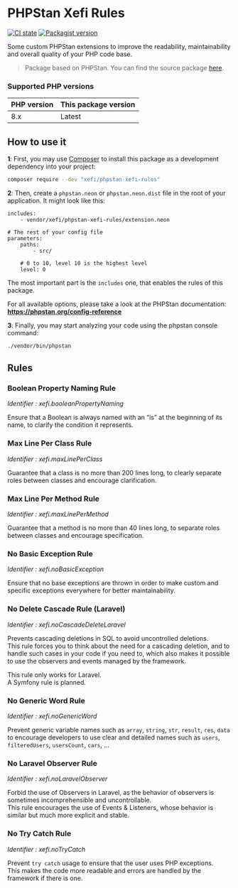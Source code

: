# PHPStan Xefi Rules

[![CI state](https://img.shields.io/github/actions/workflow/status/xefi/phpstan-xefi-rules/tests.yml)](https://github.com/xefi/phpstan-xefi-rules)
[![Packagist version](https://img.shields.io/packagist/v/xefi/phpstan-xefi-rules)](https://packagist.org/packages/xefi/phpstan-xefi-rules)

Some custom PHPStan extensions to improve the readability, maintainability and overall quality of your PHP code base.

> Package based on PHPStan. You can find the source package [here](https://phpstan.org/).

### Supported PHP versions
| PHP version | This package version |
|-------------|----------------------|
| 8.x         | Latest               |

## How to use it

**1**: First, you may use [Composer](https://getcomposer.org) to install this package as a development dependency into your project:

```bash
composer require --dev "xefi/phpstan-xefi-rules"
```

**2**: Then, create a `phpstan.neon` or `phpstan.neon.dist` file in the root of your application. It might look like this:

```
includes:
    - vendor/xefi/phpstan-xefi-rules/extension.neon

# The rest of your config file
parameters:
    paths:
        - src/

    # 0 to 10, level 10 is the highest level
    level: 0
```

The most important part is the `includes` one, that enables the rules of this package.

For all available options, please take a look at the PHPStan documentation: **https://phpstan.org/config-reference**

**3**: Finally, you may start analyzing your code using the phpstan console command:

```bash
./vendor/bin/phpstan
```

## Rules

### Boolean Property Naming Rule

*Identifier : xefi.booleanPropertyNaming*

Ensure that a Boolean is always named with an “is” at the beginning of its name, to clarify the condition it represents.

### Max Line Per Class Rule

*Identifier : xefi.maxLinePerClass*

Guarantee that a class is no more than 200 lines long, to clearly separate roles between classes and encourage clarification.

### Max Line Per Method Rule

*Identifier : xefi.maxLinePerMethod*

Guarantee that a method is no more than 40 lines long, to separate roles between classes and encourage specification.

### No Basic Exception Rule

*Identifier : xefi.noBasicException*

Ensure that no base exceptions are thrown in order to make custom and specific exceptions everywhere for better maintainability.

### No Delete Cascade Rule (Laravel)

*Identifier : xefi.noCascadeDeleteLaravel*

Prevents cascading deletions in SQL to avoid uncontrolled deletions.  
This rule forces you to think about the need for a cascading deletion, and to handle such cases in your code if you need to, which also makes it possible to use the observers and events managed by the framework.  
  
This rule only works for Laravel.  
A Symfony rule is planned.

### No Generic Word Rule

*Identifier : xefi.noGenericWord*

Prevent generic variable names such as `array`, `string`, `str`, `result`, `res`, `data` to encourage developers to use clear and detailed names such as `users`, `filteredUsers`, `usersCount`, `cars`, ...

### No Laravel Observer Rule

*Identifier : xefi.noLaravelObserver*

Forbid the use of Observers in Laravel, as the behavior of observers is sometimes incomprehensible and uncontrollable.  
This rule encourages the use of Events & Listeners, whose behavior is similar but much more explicit and stable.

### No Try Catch Rule

*Identifier : xefi.noTryCatch*

Prevent `try catch` usage to ensure that the user uses PHP exceptions.  
This makes the code more readable and errors are handled by the framework if there is one.
